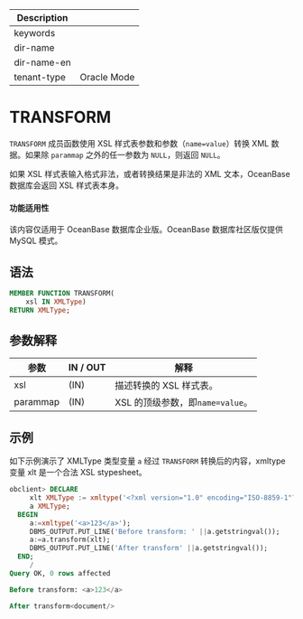 | Description   |                 |
|---------------|-----------------|
| keywords      |                 |
| dir-name      |                 |
| dir-name-en   |                 |
| tenant-type   | Oracle Mode     |

# TRANSFORM 

`TRANSFORM` 成员函数使用 XSL 样式表参数和参数（`name=value`）转换 XML 数据。如果除 `parammap` 之外的任一参数为 `NULL`，则返回 `NULL`。

如果 XSL 样式表输入格式非法，或者转换结果是非法的 XML 文本，OceanBase 数据库会返回 XSL 样式表本身。


  <main id="notice" >
    <h4>功能适用性</h4>
    <p>该内容仅适用于 OceanBase 数据库企业版。OceanBase 数据库社区版仅提供 MySQL 模式。</p>
  </main>

## 语法 

```sql
MEMBER FUNCTION TRANSFORM(
    xsl IN XMLType)
RETURN XMLType;
```



## 参数解释 



|    参数    | IN / OUT |            解释            |
|----------|----------|--------------------------|
| xsl      | (IN)     | 描述转换的 XSL 样式表。           |
| parammap | (IN)     | XSL 的顶级参数，即`name=value`。 |

## 示例

如下示例演示了 XMLType 类型变量 `a` 经过 `TRANSFORM` 转换后的内容，xmltype 变量 xlt 是一个合法 XSL stypesheet。

```sql
obclient> DECLARE
     xlt XMLType := xmltype('<?xml version="1.0" encoding="ISO-8859-1"?><xsl:stylesheet version="1.0" xmlns:xsl="http://www.w3.org/1999/XSL/Transform"><xsl:template match="/"><document></document></xsl:template></xsl:stylesheet>');
     a XMLType;
  BEGIN
     a:=xmltype('<a>123</a>');
     DBMS_OUTPUT.PUT_LINE('Before transform: ' ||a.getstringval());
     a:=a.transform(xlt);
     DBMS_OUTPUT.PUT_LINE('After transform' ||a.getstringval());
  END;
     /
Query OK, 0 rows affected

Before transform: <a>123</a>

After transform<document/>

```